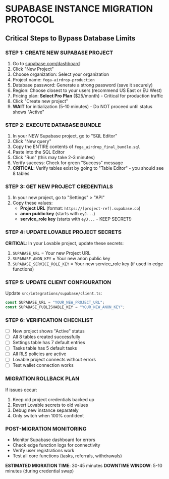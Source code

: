 # **SUPABASE INSTANCE MIGRATION PROTOCOL**
## Critical Steps to Bypass Database Limits

### **STEP 1: CREATE NEW SUPABASE PROJECT**
1. Go to [supabase.com/dashboard](https://supabase.com/dashboard)
2. Click "New Project"
3. Choose organization: Select your organization
4. Project name: `fega-airdrop-production`
5. Database password: Generate a strong password (save it securely)
6. Region: Choose closest to your users (recommend US East or EU West)
7. Pricing plan: **Select Pro Plan** ($25/month) - Critical for production traffic
8. Click "Create new project"
9. **WAIT** for initialization (5-10 minutes) - Do NOT proceed until status shows "Active"

### **STEP 2: EXECUTE DATABASE BUNDLE**
1. In your NEW Supabase project, go to "SQL Editor"
2. Click "New query"
3. Copy the ENTIRE contents of `fega_airdrop_final_bundle.sql` 
4. Paste into the SQL Editor
5. Click "Run" (this may take 2-3 minutes)
6. Verify success: Check for green "Success" message
7. **CRITICAL**: Verify tables exist by going to "Table Editor" - you should see 8 tables

### **STEP 3: GET NEW PROJECT CREDENTIALS**
1. In your new project, go to "Settings" > "API"
2. Copy these values:
   - **Project URL** (format: `https://[project-ref].supabase.co`)
   - **anon public key** (starts with `eyJ...`)
   - **service_role key** (starts with `eyJ...` - KEEP SECRET!)

### **STEP 4: UPDATE LOVABLE PROJECT SECRETS**
**CRITICAL**: In your Lovable project, update these secrets:
1. `SUPABASE_URL` = Your new Project URL
2. `SUPABASE_ANON_KEY` = Your new anon public key
3. `SUPABASE_SERVICE_ROLE_KEY` = Your new service_role key (if used in edge functions)

### **STEP 5: UPDATE CLIENT CONFIGURATION**
Update `src/integrations/supabase/client.ts`:
```typescript
const SUPABASE_URL = "YOUR_NEW_PROJECT_URL";
const SUPABASE_PUBLISHABLE_KEY = "YOUR_NEW_ANON_KEY";
```

### **STEP 6: VERIFICATION CHECKLIST**
- [ ] New project shows "Active" status
- [ ] All 8 tables created successfully 
- [ ] Settings table has 7 default entries
- [ ] Tasks table has 5 default tasks
- [ ] All RLS policies are active
- [ ] Lovable project connects without errors
- [ ] Test wallet connection works

### **MIGRATION ROLLBACK PLAN**
If issues occur:
1. Keep old project credentials backed up
2. Revert Lovable secrets to old values
3. Debug new instance separately
4. Only switch when 100% confident

### **POST-MIGRATION MONITORING**
- Monitor Supabase dashboard for errors
- Check edge function logs for connectivity
- Verify user registrations work
- Test all core functions (tasks, referrals, withdrawals)

**ESTIMATED MIGRATION TIME**: 30-45 minutes
**DOWNTIME WINDOW**: 5-10 minutes (during credential swap)